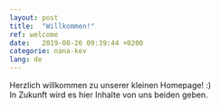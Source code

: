 ```yaml
---
layout: post
title:  "Willkommen!"
ref: welcome
date:   2019-08-26 09:39:44 +0200
categorie: nana-kev
lang: de
---
```

Herzlich willkommen zu unserer kleinen Homepage! :)  
In Zukunft wird es hier Inhalte von uns beiden geben.